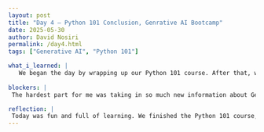 ```yaml
---
layout: post
title: "Day 4 – Python 101 Conclusion, Genrative AI Bootcamp"
date: 2025-05-30
author: David Nosiri
permalink: /day4.html
tags: ["Generative AI", "Python 101"]

what_i_learned: |
   We began the day by wrapping up our Python 101 course. After that, we played a series of quiz games on Kahoot, which made learning fun and interactive. We also explored the basics of Generative AI and its key concepts. Later, we examined a set of images to determine whether they were AI-generated and discussed ways to verify the authenticity of AI-generated content.
   
blockers: |
 The hardest part for me was taking in so much new information about Generative AI all at once.

reflection: |
 Today was fun and full of learning. We finished the Python 101 course, and I felt proud of how far I’ve come. The Kahoot games helped me remember what I learned. Learning about Generative AI was interesting but also a bit hard because there was a lot of new information. I enjoyed the part where we checked if pictures were made by AI and talked about how to tell if something is real or fake. I’m happy with what I’ve learned and excited to keep learning more. 
---
```


